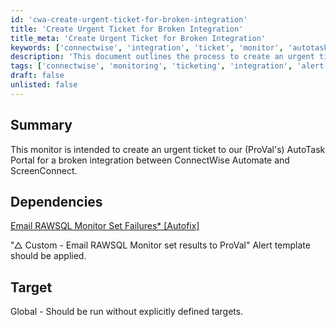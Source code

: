 ```yaml
---
id: 'cwa-create-urgent-ticket-for-broken-integration'
title: 'Create Urgent Ticket for Broken Integration'
title_meta: 'Create Urgent Ticket for Broken Integration'
keywords: ['connectwise', 'integration', 'ticket', 'monitor', 'autotask']
description: 'This document outlines the process to create an urgent ticket in ProVal’s AutoTask Portal for a broken integration between ConnectWise Automate and ScreenConnect. It includes dependencies and target settings for effective monitoring.'
tags: ['connectwise', 'monitoring', 'ticketing', 'integration', 'alert']
draft: false
unlisted: false
---
```

## Summary

This monitor is intended to create an urgent ticket to our (ProVal's) AutoTask Portal for a broken integration between ConnectWise Automate and ScreenConnect.

## Dependencies

[Email RAWSQL Monitor Set Failures* [Autofix]](https://proval.itglue.com/DOC-5078775-10390936)

"△ Custom - Email RAWSQL Monitor set results to ProVal" Alert template should be applied.

## Target

Global - Should be run without explicitly defined targets.



